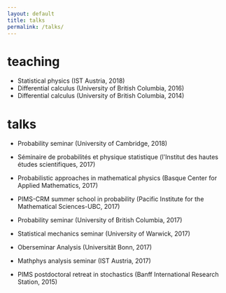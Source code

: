```yaml
---
layout: default
title: talks
permalink: /talks/
---
```


# teaching

* Statistical physics (IST Austria, 2018)
* Differential calculus (University of British Columbia, 2016)
* Differential calculus (University of British Columbia, 2014)

# talks

* Probability seminar (University of Cambridge, 2018)

* Séminaire de probabilités et physique statistique (l'Institut des hautes études scientifiques, 2017)

* Probabilistic approaches in mathematical physics (Basque Center for Applied Mathematics, 2017)

* PIMS-CRM summer school in probability (Pacific Institute for the Mathematical Sciences-UBC, 2017)

* Probability seminar (University of British Columbia, 2017)

* Statistical mechanics seminar (University of Warwick, 2017)

* Oberseminar Analysis (Universität Bonn, 2017)

* Mathphys analysis seminar (IST Austria, 2017)

* PIMS postdoctoral retreat in stochastics (Banff International Research Station, 2015)